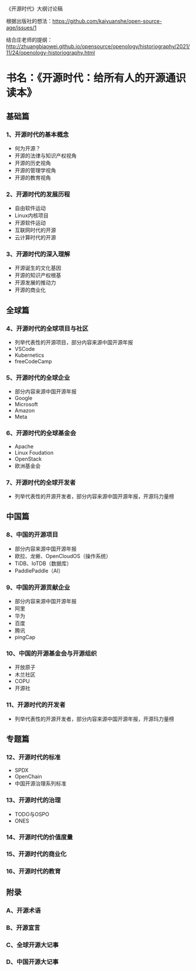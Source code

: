 《开源时代》大纲讨论稿

根据出版社的想法：https://github.com/kaiyuanshe/open-source-age/issues/1

结合庄老师的提纲：http://zhuangbiaowei.github.io/opensource/openology/historiography/2021/11/24/openology-historiography.html


# 书名：《开源时代：给所有人的开源通识读本》

## 基础篇

### 1、开源时代的基本概念
- 何为开源？
- 开源的法律与知识产权视角
- 开源的历史视角
- 开源的管理学视角
- 开源的教育视角

### 2、开源时代的发展历程
- 自由软件运动
- Linux内核项目
- 开源软件运动
- 互联网时代的开源
- 云计算时代的开源

### 3、开源时代的深入理解
- 开源诞生的文化基因
- 开源的知识产权根基
- 开源发展的推动力
- 开源的商业化

## 全球篇

### 4、开源时代的全球项目与社区
- 列举代表性的开源项目，部分内容来源中国开源年报
- VSCode
- Kubernetics
- freeCodeCamp

### 5、开源时代的全球企业
- 部分内容来源中国开源年报
- Google
- Microsoft
- Amazon
- Meta

### 6、开源时代的全球基金会
- Apache
- Linux Foudation
- OpenStack
- 欧洲基金会

### 7、开源时代的全球开发者
- 列举代表性的开源开发者，部分内容来源中国开源年报，开源玛力量榜

## 中国篇

### 8、中国的开源项目
- 部分内容来源中国开源年报
- 欧拉、龙蜥、OpenCloudOS（操作系统）
- TiDB、IoTDB（数据库）
- PaddlePaddle（AI）

### 9、中国的开源贡献企业
- 部分内容来源中国开源年报
- 阿里
- 华为
- 百度
- 腾讯
- pingCap

### 10、中国的开源基金会与开源组织
- 开放原子
- 木兰社区
- COPU
- 开源社

### 11、开源时代的开发者
- 列举代表性的开源开发者，部分内容来源中国开源年报，开源玛力量榜

## 专题篇

### 12、开源时代的标准
- SPDX
- OpenChain
- 中国开源治理系列标准

### 13、开源时代的治理
- TODO与OSPO
- ONES

### 14、开源时代的价值度量

### 15、开源时代的商业化

### 16、开源时代的教育

## 附录

### A、开源术语

### B、开源宣言

### C、全球开源大记事

### D、中国开源大记事







